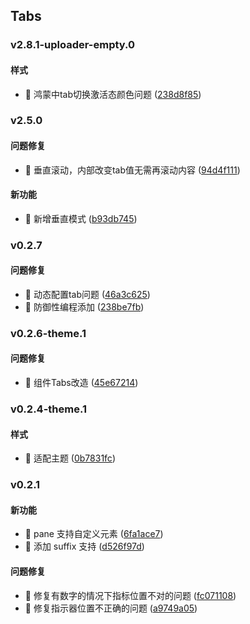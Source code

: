 ## Tabs

### v2.8.1-uploader-empty.0

#### 样式
* 🎨 鸿蒙中tab切换激活态颜色问题 ([238d8f85](https://atta-gitlab.xtrfr.cn/atta-team/fe/fe-arch/components/xtd-rn/commit/238d8f85737893bea21c3954c0182b98f4a386a6))

### v2.5.0

#### 问题修复
* 🐛 垂直滚动，内部改变tab值无需再滚动内容 ([94d4f111](https://atta-gitlab.xtrfr.cn/atta-team/fe/fe-arch/components/xtd-rn/commit/94d4f1112b0ae31098f830d3642155aaa6dcc90b))

#### 新功能
* 🚀 新增垂直模式 ([b93db745](https://atta-gitlab.xtrfr.cn/atta-team/fe/fe-arch/components/xtd-rn/commit/b93db74524755e68d643e3ab4dc736412556e708))

### v0.2.7

#### 问题修复
* 🐛 动态配置tab问题 ([46a3c625](https://atta-gitlab.xtrfr.cn/atta-team/fe/fe-arch/components/xtd-rn/commit/46a3c625123aad2a324d71ab7423b08a4d63fa3a))
* 🐛 防御性编程添加 ([238be7fb](https://atta-gitlab.xtrfr.cn/atta-team/fe/fe-arch/components/xtd-rn/commit/238be7fb85701822f6ecf10836bae5cf5ad6fadb))

### v0.2.6-theme.1

#### 问题修复
* 🐛 组件Tabs改造 ([45e67214](https://atta-gitlab.xtrfr.cn/atta-team/fe/fe-arch/components/xtd-rn/commit/45e6721463e9c72a9c43269b9c23ba271552efa8))

### v0.2.4-theme.1

#### 样式
* 🎨 适配主题 ([0b7831fc](https://atta-gitlab.xtrfr.cn/atta-team/fe/fe-arch/components/xtd-rn/commit/0b7831fcc9c9fcd8e237897917b84767e24c66ff))

### v0.2.1

#### 新功能
* 🚀 pane 支持自定义元素 ([6fa1ace7](https://atta-gitlab.xtrfr.cn/atta-team/fe/fe-arch/components/xtd-rn/commit/6fa1ace70f7fdcd3697d9a44ba5b371b464e308f))
* 🚀 添加 suffix 支持 ([d526f97d](https://atta-gitlab.xtrfr.cn/atta-team/fe/fe-arch/components/xtd-rn/commit/d526f97d87cb15a4b7e99785af09be82a52098b0))

#### 问题修复
* 🐛 修复有数字的情况下指标位置不对的问题 ([fc071108](https://atta-gitlab.xtrfr.cn/atta-team/fe/fe-arch/components/xtd-rn/commit/fc071108edf2225e4da8c5e8c29c80f1a94f2666))
* 🐛 修复指示器位置不正确的问题 ([a9749a05](https://atta-gitlab.xtrfr.cn/atta-team/fe/fe-arch/components/xtd-rn/commit/a9749a05a22efaa2968c859e4cebee09909dac73))
